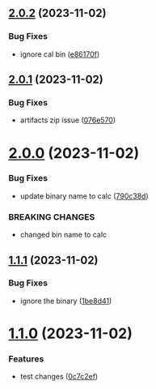 ## [2.0.2](https://github.com/ajilraju/go-demo-cal/compare/v2.0.1...v2.0.2) (2023-11-02)


### Bug Fixes

* ignore cal bin ([e86170f](https://github.com/ajilraju/go-demo-cal/commit/e86170f460d9079a8f88d13d572af88c737e7a2f))



## [2.0.1](https://github.com/ajilraju/go-demo-cal/compare/v2.0.0...v2.0.1) (2023-11-02)


### Bug Fixes

* artifacts zip issue ([076e570](https://github.com/ajilraju/go-demo-cal/commit/076e5703bdeb740a2e67a14cfe1ddd6cd81595ae))



# [2.0.0](https://github.com/ajilraju/go-demo-cal/compare/v1.1.1...v2.0.0) (2023-11-02)


### Bug Fixes

* update binary name to calc ([790c38d](https://github.com/ajilraju/go-demo-cal/commit/790c38d28a1ccb0a8681d01c9923c0e1564ebcbe))


### BREAKING CHANGES

* changed bin name to calc



## [1.1.1](https://github.com/ajilraju/go-demo-cal/compare/v1.1.0...v1.1.1) (2023-11-02)


### Bug Fixes

* ignore the binary ([1be8d41](https://github.com/ajilraju/go-demo-cal/commit/1be8d4183774479bbd319fe055e50e6aecd20823))



# [1.1.0](https://github.com/ajilraju/go-demo-cal/compare/v1.0.0...v1.1.0) (2023-11-02)


### Features

* test changes ([0c7c2ef](https://github.com/ajilraju/go-demo-cal/commit/0c7c2ef316c98b684c9ac90a2d37c5a86d35f4fa))




